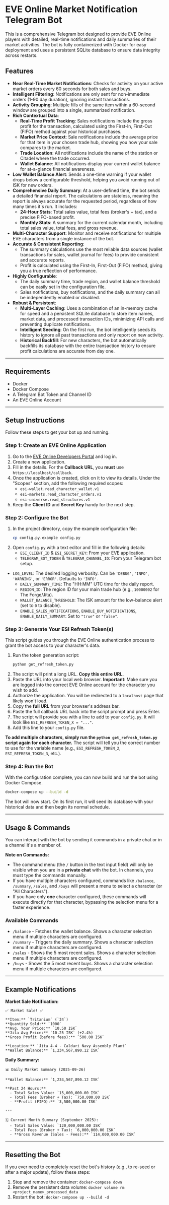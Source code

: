 # EVE Online Market Notification Telegram Bot

This is a comprehensive Telegram bot designed to provide EVE Online players with detailed, real-time notifications and daily summaries of their market activities. The bot is fully containerized with Docker for easy deployment and uses a persistent SQLite database to ensure data integrity across restarts.

## Features

- **Near Real-Time Market Notifications**: Checks for activity on your active market orders every 60 seconds for both sales and buys.
- **Intelligent Filtering**: Notifications are only sent for non-immediate orders (1-90 day duration), ignoring instant transactions.
- **Activity Grouping**: Multiple fills of the same item within a 60-second window are grouped into a single, summarized notification.
- **Rich Contextual Data**:
  - **Real-Time Profit Tracking**: Sales notifications include the gross profit for the transaction, calculated using the First-In, First-Out (FIFO) method against your historical purchases.
  - **Market Price Context**: Sale notifications include the average price for that item in your chosen trade hub, showing you how your sale compares to the market.
  - **Trade Location**: All notifications include the name of the station or Citadel where the trade occurred.
  - **Wallet Balance**: All notifications display your current wallet balance for at-a-glance financial awareness.
- **Low Wallet Balance Alert**: Sends a one-time warning if your wallet drops below a configurable threshold, helping you avoid running out of ISK for new orders.
- **Comprehensive Daily Summary**: At a user-defined time, the bot sends a detailed financial report. The calculations are stateless, meaning the report is always accurate for the requested period, regardless of how many times it's run. It includes:
  - **24-Hour Stats**: Total sales value, total fees (broker's + tax), and a precise FIFO-based profit.
  - **Monthly Stats**: A summary for the current calendar month, including total sales value, total fees, and gross revenue.
- **Multi-Character Support**: Monitor and receive notifications for multiple EVE characters from a single instance of the bot.
- **Accurate & Consistent Reporting**:
  - The summary calculations use the most reliable data sources (wallet transactions for sales, wallet journal for fees) to provide consistent and accurate reports.
  - Profit is calculated using the First-In, First-Out (FIFO) method, giving you a true reflection of performance.
- **Highly Configurable**:
  - The daily summary time, trade region, and wallet balance threshold can be easily set in the configuration file.
  - Sales notifications, buy notifications, and the daily summary can all be independently enabled or disabled.
- **Robust & Persistent**:
  - **Multi-Layer Caching**: Uses a combination of an in-memory cache for speed and a persistent SQLite database to store item names, market data, and processed transaction IDs, minimizing API calls and preventing duplicate notifications.
  - **Intelligent Seeding**: On the first run, the bot intelligently seeds its history to ignore all past transactions and only report on new activity.
  - **Historical Backfill**: For new characters, the bot automatically backfills its database with the entire transaction history to ensure profit calculations are accurate from day one.

---

## Requirements

- Docker
- Docker Compose
- A Telegram Bot Token and Channel ID
- An EVE Online Account

---

## Setup Instructions

Follow these steps to get your bot up and running.

### Step 1: Create an EVE Online Application

1.  Go to the [EVE Online Developers Portal](https://developers.eveonline.com/applications) and log in.
2.  Create a new application.
3.  Fill in the details. For the **Callback URL**, you **must** use `https://localhost/callback`.
4.  Once the application is created, click on it to view its details. Under the "Scopes" section, add the following required scopes:
    -   `esi-wallet.read_character_wallet.v1`
    -   `esi-markets.read_character_orders.v1`
    -   `esi-universe.read_structures.v1`
5.  Keep the **Client ID** and **Secret Key** handy for the next step.

### Step 2: Configure the Bot

1.  In the project directory, copy the example configuration file:
    ```bash
    cp config.py.example config.py
    ```
2.  Open `config.py` with a text editor and fill in the following details:
    -   `ESI_CLIENT_ID` & `ESI_SECRET_KEY`: From your EVE application.
    -   `TELEGRAM_BOT_TOKEN` & `TELEGRAM_CHANNEL_ID`: From your Telegram bot setup.
-   `LOG_LEVEL`: The desired logging verbosity. Can be `'DEBUG'`, `'INFO'`, `'WARNING'`, or `'ERROR'`. Defaults to `'INFO'`.
    -   `DAILY_SUMMARY_TIME`: The "HH:MM" UTC time for the daily report.
    -   `REGION_ID`: The region ID for your main trade hub (e.g., `10000002` for The Forge/Jita).
    -   `WALLET_BALANCE_THRESHOLD`: The ISK amount for the low-balance alert (set to `0` to disable).
    -   `ENABLE_SALES_NOTIFICATIONS`, `ENABLE_BUY_NOTIFICATIONS`, `ENABLE_DAILY_SUMMARY`: Set to `"true"` or `"false"`.

### Step 3: Generate Your ESI Refresh Token(s)

This script guides you through the EVE Online authentication process to grant the bot access to your character's data.

1.  Run the token generation script:
    ```bash
    python get_refresh_token.py
    ```
2.  The script will print a long URL. **Copy this entire URL.**
3.  Paste the URL into your local web browser. **Important**: Make sure you are logged into the correct EVE Online account for the character you wish to add.
4.  Authorize the application. You will be redirected to a `localhost` page that likely won't load.
5.  Copy the **full URL** from your browser's address bar.
6.  Paste the full callback URL back into the script prompt and press Enter.
7.  The script will provide you with a line to add to your `config.py`. It will look like `ESI_REFRESH_TOKEN_X = "..."`.
8.  Add this line to your `config.py` file.

**To add multiple characters, simply run the `python get_refresh_token.py` script again for each character.** The script will tell you the correct number to use for the variable name (e.g., `ESI_REFRESH_TOKEN_2`, `ESI_REFRESH_TOKEN_3`, etc.).

### Step 4: Run the Bot

With the configuration complete, you can now build and run the bot using Docker Compose.

```bash
docker-compose up --build -d
```

The bot will now start. On its first run, it will seed its database with your historical data and then begin its normal schedule.

---

## Usage & Commands

You can interact with the bot by sending it commands in a private chat or in a channel it's a member of.

**Note on Commands:**
- The command menu (the `/` button in the text input field) will only be visible when you are in a **private chat** with the bot. In channels, you must type the commands manually.
- If you have multiple characters configured, commands like `/balance`, `/summary`, `/sales`, and `/buys` will present a menu to select a character (or "All Characters").
- If you have only **one** character configured, these commands will execute directly for that character, bypassing the selection menu for a faster experience.

### Available Commands

-   `/balance` - Fetches the wallet balance. Shows a character selection menu if multiple characters are configured.
-   `/summary` - Triggers the daily summary. Shows a character selection menu if multiple characters are configured.
-   `/sales` - Shows the 5 most recent sales. Shows a character selection menu if multiple characters are configured.
-   `/buys` - Shows the 5 most recent buys. Shows a character selection menu if multiple characters are configured.

---

## Example Notifications

**Market Sale Notification:**
```
✅ Market Sale! ✅

**Item:** `Tritanium` (`34`)
**Quantity Sold:** `1000`
**Avg. Your Price:** `10.50 ISK`
**Jita Avg Price:** `10.25 ISK` (+2.4%)
**Gross Profit (before fees):** `500.00 ISK`

**Location:** `Jita 4-4 - Caldari Navy Assembly Plant`
**Wallet Balance:** `1,234,567,890.12 ISK`
```

**Daily Summary:**
```
📊 Daily Market Summary (2025-09-26)

**Wallet Balance:** `1,234,567,890.12 ISK`

**Past 24 Hours:**
  - Total Sales Value: `15,000,000.00 ISK`
  - Total Fees (Broker + Tax): `750,000.00 ISK`
  - **Profit (FIFO):** `3,500,000.00 ISK`

---

🗓️ Current Month Summary (September 2025):
  - Total Sales Value: `120,000,000.00 ISK`
  - Total Fees (Broker + Tax): `6,000,000.00 ISK`
  - **Gross Revenue (Sales - Fees):** `114,000,000.00 ISK`
```

---

## Resetting the Bot

If you ever need to completely reset the bot's history (e.g., to re-seed or after a major update), follow these steps:

1.  Stop and remove the container: `docker-compose down`
2.  Remove the persistent data volume: `docker volume rm <project_name>_processed_data`
3.  Restart the bot: `docker-compose up --build -d`